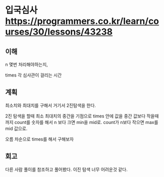 # 입국심사 <https://programmers.co.kr/learn/courses/30/lessons/43238>

## 이해

n 몇번 처리해야하는지,

times 각 심사관이 걸리는 시간 

## 계획

최소치와 최대치를 구해서 거기서 2진탐색을 한다.

2진 탐색을 할때 최소 최대치의 중간을 기점으로 times 안에 값을 중간 값보다 작을때 까지 count를 숫자를 해서 n 보다 크면 min을 mid로. count가 n보다 작으면 max를 mid 값으로.

오름 차순으로 times를 해서 구해보자

## 회고 

다른 사람 풀이를 참조하고 풀어봤다. 이진 탐색 너무 어려운것 같다.
